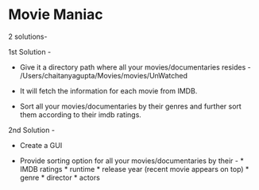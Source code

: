 # Movie Maniac

2 solutions-

1st Solution -

* Give it a directory path where all your movies/documentaries resides - /Users/chaitanyagupta/Movies/movies/UnWatched

* It will fetch the information for each movie from IMDB.

* Sort all your movies/documentaries by their genres and further sort them according to their imdb ratings.

2nd Solution -

* Create a GUI

* Provide sorting option for all your movies/documentaries by their -
        * IMDB ratings
        * runtime
        * release year (recent movie appears on top)
        * genre
        * director
        * actors





